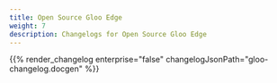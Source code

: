 ```yaml
---
title: Open Source Gloo Edge
weight: 7
description: Changelogs for Open Source Gloo Edge
---
```

{{% render_changelog enterprise="false" changelogJsonPath="gloo-changelog.docgen" %}}

